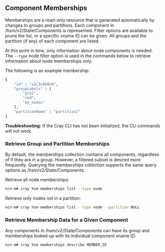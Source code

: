 ## Component Memberships

Memberships are a read-only resource that is generated automatically by changes to groups and partitions. Each component in /hsm/v2/State/Components is represented. Filter options are available to prune the list, or a specific xname ID can be given. All groups and the partition \(if any\) of each component are listed.

At this point in time, only information about node components is needed. The `--type` node filter option is used in the commands below to retrieve information about node memberships only.

The following is an example membership:

```bash
{
    "id" : "x2c3s0b0n0",
    "groupLabels" : [
        "grp1",
        "red",
        "my_nodes"
    ],
    "partitionName" : "partition2"
}
```

**Troubleshooting:** If the Cray CLI has not been initialized, the CLI commands will not work.

### Retrieve Group and Partition Memberships

By default, the memberships collection contains all components, regardless of if they are in a group. However, a filtered subset is desired more frequently. Querying the memberships collection supports the same query options as /hsm/v2/State/Components.

Retrieve all node memberships:

```bash
ncn-m# cray hsm memberships list --type node
```

Retrieve only nodes not in a partition:

```bash
ncn-m# cray hsm memberships list --type node --partition NULL
```

### Retrieve Membership Data for a Given Component

Any components in /hsm/v2/State/Components can have its group and memberships looked up with its individual component xname ID.

```bash
ncn-m# cray hsm memberships describe MEMBER_ID
```



